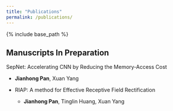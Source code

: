 ```yaml
---
title: "Publications"
permalink: /publications/
---
```

{% include base_path %}

## Manuscripts In Preparation

SepNet: Accelerating CNN by Reducing the Memory-Access Cost
  * **Jianhong Pan**, Xuan Yang

* RIAP: A method for Effective Receptive Field Rectification
  * **Jianhong Pan**, Tinglin Huang, Xuan Yang